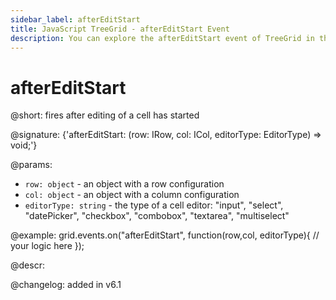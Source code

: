 ```yaml
---
sidebar_label: afterEditStart
title: JavaScript TreeGrid - afterEditStart Event 
description: You can explore the afterEditStart event of TreeGrid in the documentation of the DHTMLX JavaScript UI library. Browse developer guides and API reference, try out code examples and live demos, and download a free 30-day evaluation version of DHTMLX Suite.
---
```


# afterEditStart

@short: fires after editing of a cell has started

@signature: {'afterEditStart: (row: IRow, col: ICol, editorType: EditorType) => void;'}

@params:
- `row: object` - an object with a row configuration
- `col: object` - an object with a column configuration
- `editorType: string` - the type of a cell editor: "input", "select", "datePicker", "checkbox", "combobox", "textarea", "multiselect"

@example:
grid.events.on("afterEditStart", function(row,col, editorType){
	// your logic here
});

@descr:

@changelog: added in v6.1
